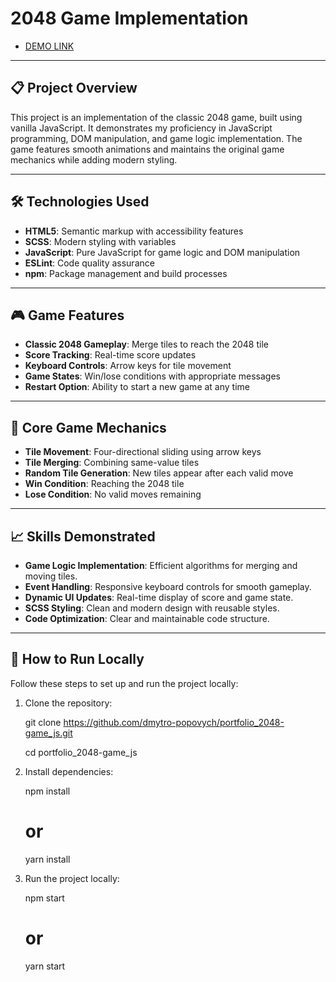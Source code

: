 # 2048 Game Implementation

- [DEMO LINK](https://dmytro-popovych.github.io/portfolio_2048-game_js/)

---

## 📋 Project Overview

This project is an implementation of the classic 2048 game, built using vanilla JavaScript. It demonstrates my proficiency in JavaScript programming, DOM manipulation, and game logic implementation. The game features smooth animations and maintains the original game mechanics while adding modern styling.

---

## 🛠️ Technologies Used

- **HTML5**: Semantic markup with accessibility features
- **SCSS**: Modern styling with variables
- **JavaScript**: Pure JavaScript for game logic and DOM manipulation
- **ESLint**: Code quality assurance
- **npm**: Package management and build processes

---

## 🎮 Game Features

- **Classic 2048 Gameplay**: Merge tiles to reach the 2048 tile
- **Score Tracking**: Real-time score updates
- **Keyboard Controls**: Arrow keys for tile movement
- **Game States**: Win/lose conditions with appropriate messages
- **Restart Option**: Ability to start a new game at any time

---

## 🎯 Core Game Mechanics

- **Tile Movement**: Four-directional sliding using arrow keys
- **Tile Merging**: Combining same-value tiles
- **Random Tile Generation**: New tiles appear after each valid move
- **Win Condition**: Reaching the 2048 tile
- **Lose Condition**: No valid moves remaining

---

## 📈 Skills Demonstrated

- **Game Logic Implementation**: Efficient algorithms for merging and moving tiles.
- **Event Handling**: Responsive keyboard controls for smooth gameplay.
- **Dynamic UI Updates**: Real-time display of score and game state.
- **SCSS Styling**: Clean and modern design with reusable styles.
- **Code Optimization**: Clear and maintainable code structure.

---

## 🧪 How to Run Locally

Follow these steps to set up and run the project locally:

1. Clone the repository:

   git clone https://github.com/dmytro-popovych/portfolio_2048-game_js.git

   cd portfolio_2048-game_js

2. Install dependencies:

   npm install

   # or

   yarn install

3. Run the project locally:

   npm start

   # or

   yarn start
